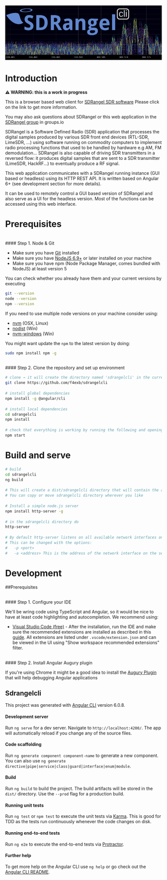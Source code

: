 ![SDR Angel CLI banner](doc/img/sdrangelcli.png)

# Introduction

**&#9888; WARNING: this is a work in progress**

This is a browser based web client for [SDRangel SDR software](https://github.com/f4exb/sdrangel) Please click on the link to get more information.

You may also ask questions about SDRangel or this web application in the [SDRangel group](https://groups.io/g/sdrangel) in groups.io

SDRangel is a Software Defined Radio (SDR) application that processes the digital samples produced by various SDR front end devices (RTL-SDR, LimeSDR, ...) using software running on commodity computers to implement radio processing functions that used to be handled by hardware e.g AM, FM demodulation... SDRangel is also capable of driving SDR transmitters in a reversed flow: it produces digital samples that are sent to a SDR transmitter (LimeSDR, HackRF...) to eventually produce a RF signal.

This web application communicates with a SDRangel running instance (GUI based or headless) using its HTTP REST API. It is written based on Angular 6+ (see development section for more details).

It can be used to remotely control a GUI based version of SDRangel and also serve as a UI for the headless version. Most of the functions can be accessed using this web interface.

# Prerequisites

</br>
#### Step 1. Node & Git

* Make sure you have [Git](https://www.git-scm.com) installed
* Make sure you have [NodeJS 6.9+](https://nodejs.org/) or later installed on your machine
* Make sure you have npm (Node Package Manager, comes bundled with NodeJS) at least version 5

You can check whether you already have them and your current versions by executing

```bash
git --version
node --version
npm --version
```

If you need to use multiple node versions on your machine consider using:
* [nvm](https://github.com/creationix/nvm) (OSX, Linux)
* [nodist](https://github.com/marcelklehr/nodist) (Win)
* [nvm-windows](https://github.com/coreybutler/nvm-windows) (Win)

You might want update the `npm` to the latest version by doing:

```bash
sudo npm install npm -g
```
</br>
#### Step 2. Clone the repository and set up environment

```bash
# clone → it will create the directory named 'sdrangelcli' in the current one
git clone https://github.com/f4exb/sdrangelcli

# install global dependencies
npm install -g @angular/cli

# install local dependencies
cd sdrangelcli
npm install

# check that everything is working by running the following and opening http://localhost:4200 in your browser afterwards
npm start
```

# Build and serve

```bash
# build
cd sdrangelcli
ng build

# This will create a dist/sdrangelcli directory that will contain the application
# You can copy or move sdrangelcli directory wherever you like

# Install a simple node.js server
npm install http-server -g

# in the sdrangelcli directory do
http-server

# By default http-server listens on all available network interfaces on port 8080.
# This can be changed with the options:
#   -p <port>
#   -a <address> This is the address of the network interface on the server

```

# Development

##Prerequisites

<br/>
#### Step 1. Configure your IDE

We'll be wring code using TypeScript and Angular, so it would be nice to have at least code highlighting and autocompletion.
We recommend using:

* [Visual Studio Code (free)](https://code.visualstudio.com/Download) - After the installation, run the IDE and make sure the recommended extensions are installed as described in this [guide](https://code.visualstudio.com/docs/editor/extension-gallery#_workspace-recommended-extensions). All extensions are listed under `.vscode/extension.json` and can be viewed in the UI using "Show workspace recommended extensions" filter.

</br>
#### Step 2. Install Angular Augury plugin

If you're using Chrome it might be a good idea to install the [Augury Plugin](https://augury.angular.io) that will help debugging Angular applications

## Sdrangelcli

This project was generated with [Angular CLI](https://github.com/angular/angular-cli) version 6.0.8.

#### Development server

Run `ng serve` for a dev server. Navigate to `http://localhost:4200/`. The app will automatically reload if you change any of the source files.

#### Code scaffolding

Run `ng generate component component-name` to generate a new component. You can also use `ng generate directive|pipe|service|class|guard|interface|enum|module`.

#### Build

Run `ng build` to build the project. The build artifacts will be stored in the `dist/` directory. Use the `--prod` flag for a production build.

#### Running unit tests

Run `ng test` or `npm test` to execute the unit tests via [Karma](https://karma-runner.github.io). This is good for TDD as the tests run continuously whenever the code changes on disk.

#### Running end-to-end tests

Run `ng e2e` to execute the end-to-end tests via [Protractor](http://www.protractortest.org/).

#### Further help

To get more help on the Angular CLI use `ng help` or go check out the [Angular CLI README](https://github.com/angular/angular-cli/blob/master/README.md).
